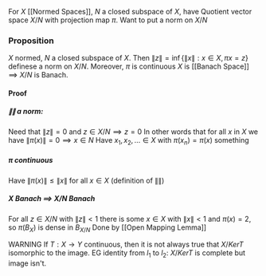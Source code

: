 For $X$ [[Normed Spaces]], $N$ a closed subspace of $X$, have Quotient vector space $X / N$ with projection map $\pi$.
Want to put a norm on $X /N$
### Proposition
$X$ normed, $N$ a closed subspace of $X$. 
Then $\lVert z \rVert=\inf \{ \lVert x \rVert : x \in X, \pi x=z \}$ definese a norm on $X /N$. Moreover, $\pi$ is continuous
$X$ is [[Banach Space]] $\implies$ $X /N$ is Banach.

#### Proof
##### $\lVert  \rVert$ a norm:
Need that $\lVert z \rVert=0$ and $z\in X /N \implies z=0$
In other words that for all $x$ in $X$ we have $\lVert \pi(x) \rVert=0\implies x \in N$
Have $x_{1},x_{2},\dots \in X$ with $\pi(x_{n})=\pi(x)$ something

##### $\pi$ continuous
Have $\lVert \pi(x) \rVert\leq \lVert x \rVert$ for all $x \in X$ (definition of $\lVert  \rVert$)
##### $X$ Banach $\implies$ $X /N$ Banach
For all $z \in X /N$ with $\lVert z \rVert<1$ there is some $x \in X$ with $\lVert x \rVert<1$ and $\pi(x)=2$, so $\pi(B_{X})$ is dense in $B_{X /N}$
Done by [[Open Mapping Lemma]]

WARNING If $T:X\to Y$ continuous, then it is not always true that $X /KerT$ isomorphic to the image.
EG identity from $l_{1}$ to $l_{2}$: $X /KerT$ is complete but image isn't.
